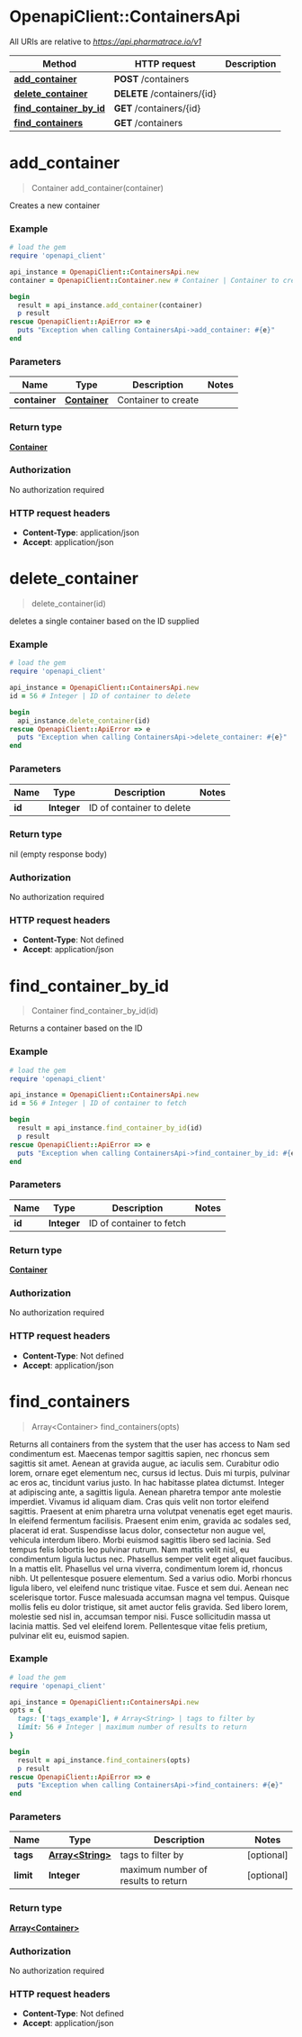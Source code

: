 # OpenapiClient::ContainersApi

All URIs are relative to *https://api.pharmatrace.io/v1*

Method | HTTP request | Description
------------- | ------------- | -------------
[**add_container**](ContainersApi.md#add_container) | **POST** /containers | 
[**delete_container**](ContainersApi.md#delete_container) | **DELETE** /containers/{id} | 
[**find_container_by_id**](ContainersApi.md#find_container_by_id) | **GET** /containers/{id} | 
[**find_containers**](ContainersApi.md#find_containers) | **GET** /containers | 


# **add_container**
> Container add_container(container)



Creates a new container

### Example
```ruby
# load the gem
require 'openapi_client'

api_instance = OpenapiClient::ContainersApi.new
container = OpenapiClient::Container.new # Container | Container to create

begin
  result = api_instance.add_container(container)
  p result
rescue OpenapiClient::ApiError => e
  puts "Exception when calling ContainersApi->add_container: #{e}"
end
```

### Parameters

Name | Type | Description  | Notes
------------- | ------------- | ------------- | -------------
 **container** | [**Container**](Container.md)| Container to create | 

### Return type

[**Container**](Container.md)

### Authorization

No authorization required

### HTTP request headers

 - **Content-Type**: application/json
 - **Accept**: application/json



# **delete_container**
> delete_container(id)



deletes a single container based on the ID supplied

### Example
```ruby
# load the gem
require 'openapi_client'

api_instance = OpenapiClient::ContainersApi.new
id = 56 # Integer | ID of container to delete

begin
  api_instance.delete_container(id)
rescue OpenapiClient::ApiError => e
  puts "Exception when calling ContainersApi->delete_container: #{e}"
end
```

### Parameters

Name | Type | Description  | Notes
------------- | ------------- | ------------- | -------------
 **id** | **Integer**| ID of container to delete | 

### Return type

nil (empty response body)

### Authorization

No authorization required

### HTTP request headers

 - **Content-Type**: Not defined
 - **Accept**: application/json



# **find_container_by_id**
> Container find_container_by_id(id)



Returns a container based on the ID

### Example
```ruby
# load the gem
require 'openapi_client'

api_instance = OpenapiClient::ContainersApi.new
id = 56 # Integer | ID of container to fetch

begin
  result = api_instance.find_container_by_id(id)
  p result
rescue OpenapiClient::ApiError => e
  puts "Exception when calling ContainersApi->find_container_by_id: #{e}"
end
```

### Parameters

Name | Type | Description  | Notes
------------- | ------------- | ------------- | -------------
 **id** | **Integer**| ID of container to fetch | 

### Return type

[**Container**](Container.md)

### Authorization

No authorization required

### HTTP request headers

 - **Content-Type**: Not defined
 - **Accept**: application/json



# **find_containers**
> Array&lt;Container&gt; find_containers(opts)



Returns all containers from the system that the user has access to Nam sed condimentum est. Maecenas tempor sagittis sapien, nec rhoncus sem sagittis sit amet. Aenean at gravida augue, ac iaculis sem. Curabitur odio lorem, ornare eget elementum nec, cursus id lectus. Duis mi turpis, pulvinar ac eros ac, tincidunt varius justo. In hac habitasse platea dictumst. Integer at adipiscing ante, a sagittis ligula. Aenean pharetra tempor ante molestie imperdiet. Vivamus id aliquam diam. Cras quis velit non tortor eleifend sagittis. Praesent at enim pharetra urna volutpat venenatis eget eget mauris. In eleifend fermentum facilisis. Praesent enim enim, gravida ac sodales sed, placerat id erat. Suspendisse lacus dolor, consectetur non augue vel, vehicula interdum libero. Morbi euismod sagittis libero sed lacinia.  Sed tempus felis lobortis leo pulvinar rutrum. Nam mattis velit nisl, eu condimentum ligula luctus nec. Phasellus semper velit eget aliquet faucibus. In a mattis elit. Phasellus vel urna viverra, condimentum lorem id, rhoncus nibh. Ut pellentesque posuere elementum. Sed a varius odio. Morbi rhoncus ligula libero, vel eleifend nunc tristique vitae. Fusce et sem dui. Aenean nec scelerisque tortor. Fusce malesuada accumsan magna vel tempus. Quisque mollis felis eu dolor tristique, sit amet auctor felis gravida. Sed libero lorem, molestie sed nisl in, accumsan tempor nisi. Fusce sollicitudin massa ut lacinia mattis. Sed vel eleifend lorem. Pellentesque vitae felis pretium, pulvinar elit eu, euismod sapien. 

### Example
```ruby
# load the gem
require 'openapi_client'

api_instance = OpenapiClient::ContainersApi.new
opts = {
  tags: ['tags_example'], # Array<String> | tags to filter by
  limit: 56 # Integer | maximum number of results to return
}

begin
  result = api_instance.find_containers(opts)
  p result
rescue OpenapiClient::ApiError => e
  puts "Exception when calling ContainersApi->find_containers: #{e}"
end
```

### Parameters

Name | Type | Description  | Notes
------------- | ------------- | ------------- | -------------
 **tags** | [**Array&lt;String&gt;**](String.md)| tags to filter by | [optional] 
 **limit** | **Integer**| maximum number of results to return | [optional] 

### Return type

[**Array&lt;Container&gt;**](Container.md)

### Authorization

No authorization required

### HTTP request headers

 - **Content-Type**: Not defined
 - **Accept**: application/json




